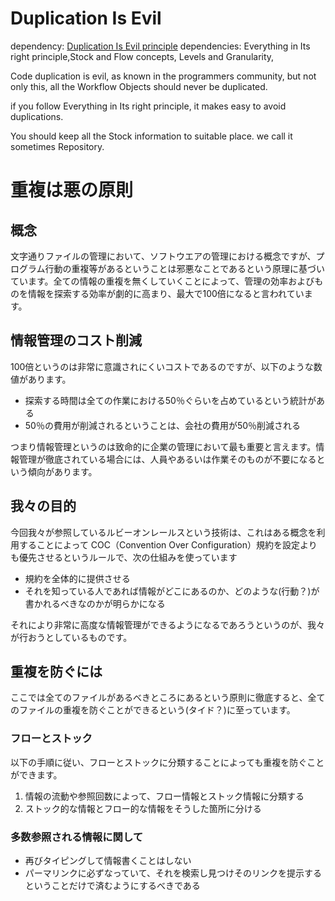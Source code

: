 # Duplication Is Evil 
dependency: [Duplication Is Evil principle](https://www.google.co.jp/search?client=safari&rls=en&q=DUPLICATION+i%E2%80%A6&gws_rd=ssl#newwindow=1&q=DUPLICATION+is+evil)
dependencies: Everything in Its right principle,Stock and Flow concepts, Levels and Granularity,

Code duplication is evil, as known in the programmers community, but not only this, all the Workflow Objects should never be duplicated. 

if you follow Everything in Its right principle, it makes easy to avoid duplications. 

You should keep all the Stock information to suitable place. we call it sometimes Repository. 


重複は悪の原則
==============

概念
----
文字通りファイルの管理において、ソフトウエアの管理における概念ですが、プログラム行動の重複等があるということは邪悪なことであるという原理に基づいています。全ての情報の重複を無くしていくことによって、管理の効率およびものを情報を探索する効率が劇的に高まり、最大で100倍になると言われています。

情報管理のコスト削減
--------------------
100倍というのは非常に意識されにくいコストであるのですが、以下のような数値があります。

- 探索する時間は全ての作業における50％ぐらいを占めているという統計がある
- 50％の費用が削減されるということは、会社の費用が50％削減される

つまり情報管理というのは致命的に企業の管理において最も重要と言えます。情報管理が徹底されている場合には、人員やあるいは作業そのものが不要になるという傾向があります。

我々の目的
----------
今回我々が参照しているルビーオンレールスという技術は、これはある概念を利用することによって COC（Convention Over Configuration）規約を設定よりも優先させるというルールで、次の仕組みを使っています

- 規約を全体的に提供させる
- それを知っている人であれば情報がどこにあるのか、どのような(行動？)が書かれるべきなのかが明らかになる

それにより非常に高度な情報管理ができるようになるであろうというのが、我々が行おうとしているものです。

重複を防ぐには
--------------
ここでは全てのファイルがあるべきところにあるという原則に徹底すると、全てのファイルの重複を防ぐことができるという(タイド？)に至っています。

### フローとストック
以下の手順に従い、フローとストックに分類することによっても重複を防ぐことができます。

1. 情報の流動や参照回数によって、フロー情報とストック情報に分類する
2. ストック的な情報とフロー的な情報をそうした箇所に分ける

### 多数参照される情報に関して
- 再びタイピングして情報書くことはしない
- パーマリンクに必ずなっていて、それを検索し見つけそのリンクを提示するということだけで済むようにするべきである 


